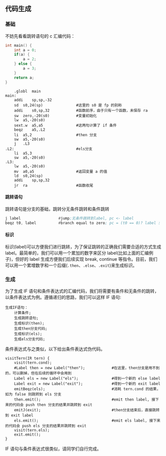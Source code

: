 ## 代码生成

### 基础

不妨先看看跳转语句的 c 汇编代码：

```c
int main() {
    int a = 0;
    if(a) {
        a = 2;
    } else {
        a = 3;
    }
    return a;
}
```

```
	.globl	main
main:
	addi	sp,sp,-32
	sd	s0,24(sp)               #这里的 s0 是 fp 的别称
	addi	s0,sp,32            #函数前序，由于只有一个函数，未保存 ra
	sw	zero,-20(s0)            #变量初始化 
	lw	a5,-20(s0)
	sext.w	a5,a5               #这两句计算了 if 条件
	beqz	a5,.L2
	li	a5,2                    #then 分支
	sw	a5,-20(s0)
	j	.L3
.L2:                            #els分支
	li	a5,3
	sw	a5,-20(s0)
.L3:
	lw	a5,-20(s0)
	mv	a0,a5                   #返回变量 a 的值
	ld	s0,24(sp)
	addi	sp,sp,32
	jr	ra                      #函数收尾
```
#### 跳转语句

跳转语句是分支的基础，跳转分无条件跳转和条件跳转

```asm
j label                 #jump;无条件跳转到label, pc <- label
beqz t0, label          #branch equal to zero; pc = (t0 == 0)? label : pc + 1;
```

#### 标识

标识(label)可以方便我们进行跳转，为了保证跳转的正确我们需要合适的方式生成 label。最简单的，我们可以用一个累加的数字来区分 label(比如上面的汇编例子)，但好的 label 生成方便我们后续实现 break, continue 等指令。目前，我们可以用一个累增数字和一个后缀(`.then`、`.else`、`.exit`)来生成标识。

### 生成

为了生成 IF 语句和条件表达式的汇编代码，我们将需要有条件和无条件的跳转，以条件表达式为例。遵循递归的思路，我们可以这样 IF 语句:

```
生成IF语句：
    计算条件;
    生成跳转语句; 
    生成标识(then);
    生成then分支代码;
    生成标识(els);
    生成els分支代码;
```

条件表达式与之类似，以下给出条件表达式伪代码。

```
visitTern(IR tern) {
    visit(tern.cond);
    #Label then = new Label("then");            #在这里，then分支是用不到的，可以删掉，但在后续的循环中会用到
    Label els = new Label("els");               #得到一个新的 else label
    Label exit = new Label("exit");             #得到一个新的 exit label
    emitBeqz(els);                              #消耗 tern.cond 的结果，如为 false 则跳转到 els 分支
    then.emit();                                #emit then label, 接下来的代码会 push then 分支的结果并跳转到 exit
    emitJ(exit);                                #then分支结束后，直接跳转到 exit label
    els.emit();                                 #emit els label, 接下来的代码会 push els 分支的结果并跳转到 exit
    visit(tern.els);
    exit.emit();
}
```

IF 语句与条件表达式很类似，请同学们自行完成。
